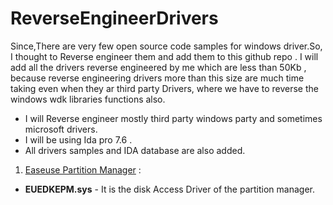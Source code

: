 # ReverseEngineerDrivers

Since,There are very few open source code samples for windows driver.So, I thought to Reverse engineer them and add them to this github repo . I will add all the drivers reverse engineered by me which are less than 50Kb , because reverse engineering drivers more than this size are much time taking even when they ar third party Drivers, where we have to reverse the windows wdk libraries functions also. 

- I will Reverse engineer mostly third party windows party and sometimes microsoft drivers.
- I will be using Ida pro 7.6 .
- All drivers samples and IDA database are also added.

1. [Easeuse Partition Manager](https://www.easeus.com/partition-manager/) :
- **EUEDKEPM.sys**  - It is the disk Access Driver of the partition manager.